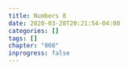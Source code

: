 ```yaml
---
title: Numbers 8
date: 2020-03-28T20:21:54-04:00
categories: []
tags: []
chapter: "008"
inprogress: false
---
```


